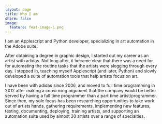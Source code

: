 ```yaml
---
layout: page
title: Who I am
share: false
image:
  feature: feat-image-1.png
---
```


I am an Applescript and Python developer, specializing in art automation in the Adobe suite.

After obtaining a degree in graphic design, I started out my career as an artist with adidas. Not long after, it became clear that there was a need for for automating the routine tasks that the artists were slogging through every day. I stepped in, teaching myself Applescript (and later, Python) and slowly developed a suite of automation tools that help artists focus on art.

I have been with adidas since 2006, and moved to full time programming in 2012 after making a convincing argument that the company would be better served by having a full time programmer than a part time artist/programmer. Since then, my sole focus has been researching opportunities to take work out of artists hands, gathering requirements, implementing new features, testing, documenting, deploying, training artists, and supporting an automation suite used by almost 30 artists over a range of specialties.
